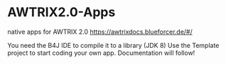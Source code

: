 # AWTRIX2.0-Apps
native apps for AWTRIX 2.0
https://awtrixdocs.blueforcer.de/#/


You need the B4J IDE to compile it to a library (JDK 8)
Use the Template project to start coding your own app.
Documentation will follow!
